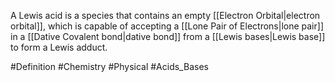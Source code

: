 A Lewis acid is a species that contains an empty [[Electron Orbital|electron orbital]], which is capable of accepting a [[Lone Pair of Electrons|lone pair]] in a [[Dative Covalent bond|dative bond]] from a [[Lewis bases|Lewis base]] to form a Lewis adduct.

#Definition #Chemistry #Physical #Acids_Bases